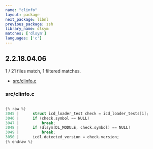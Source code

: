 ```yaml
---
name: "clinfo"
layout: package
next_package: libnl
previous_package: zsh
library_name: dlsym
matches: ['dlsym']
languages: ['c']
---
```

## 2.2.18.04.06
1 / 21 files match, 1 filtered matches.

 - [src/clinfo.c](#srcclinfoc)

### src/clinfo.c

```c

{% raw %}
3045 | 		struct icd_loader_test check = icd_loader_tests[i];
3046 | 		if (check.symbol == NULL)
3047 | 			break;
3048 | 		if (dlsym(DL_MODULE, check.symbol) == NULL)
3049 | 			break;
3050 | 		icdl.detected_version = check.version;
{% endraw %}

```